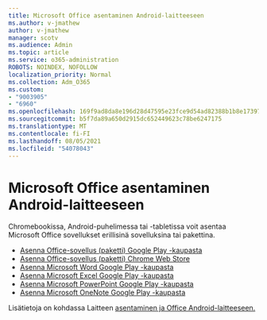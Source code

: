 ```yaml
---
title: Microsoft Office asentaminen Android-laitteeseen
ms.author: v-jmathew
author: v-jmathew
manager: scotv
ms.audience: Admin
ms.topic: article
ms.service: o365-administration
ROBOTS: NOINDEX, NOFOLLOW
localization_priority: Normal
ms.collection: Adm_O365
ms.custom:
- "9003905"
- "6960"
ms.openlocfilehash: 169f9ad8da8e196d28d47595e23fce9d54ad82388b1b8e173971663b3d83d3f4
ms.sourcegitcommit: b5f7da89a650d2915dc652449623c78be6247175
ms.translationtype: MT
ms.contentlocale: fi-FI
ms.lasthandoff: 08/05/2021
ms.locfileid: "54078043"
---
```

# <a name="install-microsoft-office-apps-on-an-android-device"></a>Microsoft Office asentaminen Android-laitteeseen

Chromebookissa, Android-puhelimessa tai -tabletissa voit asentaa Microsoft Office sovellukset erillisinä sovelluksina tai pakettina.

- [Asenna Office-sovellus (paketti) Google Play -kaupasta](https://go.microsoft.com/fwlink/?linkid=2137009)
- [Asenna Office-sovellus (paketti) Chrome Web Store](https://go.microsoft.com/fwlink/?linkid=2137212)
- [Asenna Microsoft Word Google Play -kaupasta](https://go.microsoft.com/fwlink/?linkid=2136994)
- [Asenna Microsoft Excel Google Play -kaupasta](https://go.microsoft.com/fwlink/?linkid=2137120)
- [Asenna Microsoft PowerPoint Google Play -kaupasta](https://go.microsoft.com/fwlink/?linkid=2137121)
- [Asenna Microsoft OneNote Google Play -kaupasta](https://go.microsoft.com/fwlink/?linkid=2137211)

Lisätietoja on kohdassa Laitteen [asentaminen ja Office Android-laitteeseen.](https://go.microsoft.com/fwlink/?linkid=2135287)
